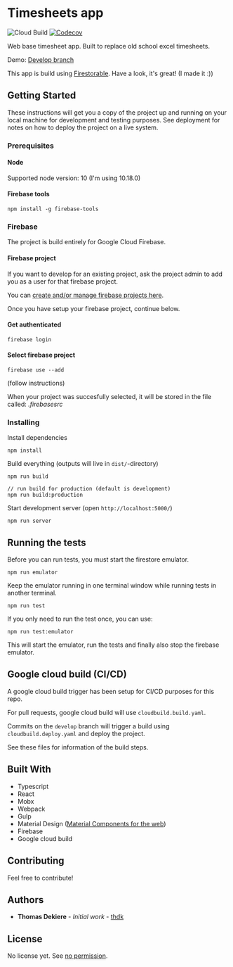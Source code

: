 # Timesheets app

![Cloud Build](https://storage.googleapis.com/timesheets-ffc4b-badges/builds/timesheets/branches/develop.svg?branch=develop)
[![Codecov](https://codecov.io/gh/thdk/timesheets/branch/develop/graph/badge.svg)](https://codecov.io/gh/thdk/timesheets)

Web base timesheet app. Built to replace old school excel timesheets.

Demo: [Develop branch](https://timesheets-ffc4b.firebaseapp.com)

This app is build using [Firestorable](https://github.com/thdk/firestorable). Have a look, it's great! (I made it :))

## Getting Started

These instructions will get you a copy of the project up and running on your local machine for development and testing purposes. See deployment for notes on how to deploy the project on a live system.

### Prerequisites

#### Node

Supported node version: 10 (I'm using 10.18.0)

#### Firebase tools

```
npm install -g firebase-tools
```

### Firebase

The project is build entirely for Google Cloud Firebase.

#### Firebase project

If you want to develop for an existing project, ask the project admin to add you as a user for that firebase project.

You can [create and/or manage firebase projects here](https://console.firebase.google.com).

Once you have setup your firebase project, continue below.

#### Get authenticated

`firebase login`

#### Select firebase project
`firebase use --add`

(follow instructions)

When your project was succesfully selected, it will be stored in the file called: *.firebasesrc*

### Installing

Install dependencies

    npm install

Build everything (outputs will live in `dist/`-directory)

    npm run build

    // run build for production (default is development)
    npm run build:production

Start development server (open `http://localhost:5000/`)

    npm run server

## Running the tests

Before you can run tests, you must start the firestore emulator.

```shell
npm run emulator
```
Keep the emulator running in one terminal window while running tests in another terminal.

```shell
npm run test
```

If you only need to run the test once, you can use:

```shell
npm run test:emulator
```
This will start the emulator, run the tests and finally also stop the firebase emulator.

## Google cloud build (CI/CD)

A google cloud build trigger has been setup for CI/CD purposes for this repo.

For pull requests, google cloud build will use `cloudbuild.build.yaml`.

Commits on the `develop` branch will trigger a build using `cloudbuild.deploy.yaml` and deploy the project.

See these files for information of the build steps.

## Built With

* Typescript
* React
* Mobx
* Webpack
* Gulp
* Material Design ([Material Components for the web](https://github.com/material-components/material-components-web))
* Firebase
* Google cloud build

## Contributing

Feel free to contribute!

## Authors

* **Thomas Dekiere** - *Initial work* - [thdk](https://github.com/thdk)

## License

No license yet. See [no permission](https://choosealicense.com/no-permission/).